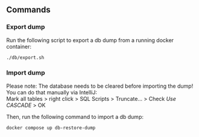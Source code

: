 ## Commands

### Export dump

Run the following script to export a db dump from a running docker container:
```bash
./db/export.sh
```

### Import dump

Please note: The database needs to be cleared before importing the dump!  
You can do that manually via IntelliJ:  
Mark all tables > right click > SQL Scripts > Truncate... > Check _Use CASCADE_ > OK

Then, run the following command to import a db dump:
```bash
docker compose up db-restore-dump
```
